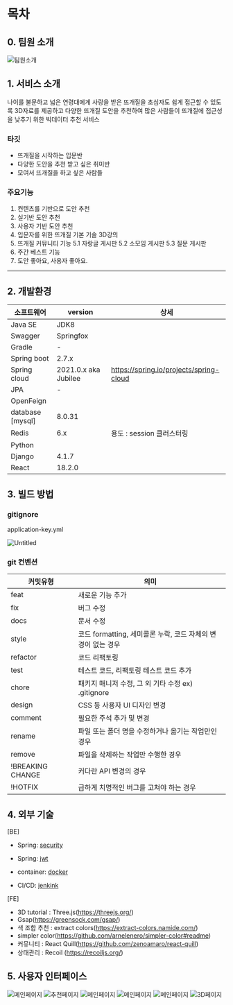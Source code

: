 
# 목차

## 0. 팀원 소개

![팀원소개](./exec/img/20230407_025916.png)

## 1. 서비스 소개



나이를 불문하고 넓은 연령대에게 사랑을 받은 뜨개질을 초심자도 쉽게 접근할 수 있도록 3D자료를 제공하고 다양한 뜨개질 도안을 추천하여 많은 사람들이 뜨개질에 접근성을 낮추기 위한 빅데이터 추천 서비스

### 타깃

- 뜨개질을 시작하는 입문반
- 다양한 도안을 추천 받고 싶은 취미반
- 모여서 뜨개질을 하고 싶은 사람들

### 주요기능

1. 컨텐츠를 기반으로 도안 추천
2. 실기반 도안 추천
3. 사용자 기반 도안 추천
4. 입문자를 위한 뜨개질 기본 기술 3D강의
5. 뜨개질 커뮤니티 기능
    5.1 자랑글 게시판
    5.2 소모임 게시판
    5.3 질문 게시판
6. 주간 베스트 기능
7. 도안 좋아요, 사용자 좋아요.

---

## 2. 개발환경

| 소프트웨어 | version | 상세 |
| --- | --- | --- |
| Java SE | JDK8 |  |
| Swagger | Springfox |  |
| Gradle | - |  |
| Spring boot | 2.7.x |  |
| Spring cloud | 2021.0.x aka Jubilee | https://spring.io/projects/spring-cloud |
| JPA | - |  |
| OpenFeign |  |  |
| database [mysql] | 8.0.31 |  |
| Redis | 6.x | 용도 : session 클러스터링 |
| Python |  |  |
| Django | 4.1.7 |  |
| React | 18.2.0 |  |

## 3. 빌드 방법


### gitignore

application-key.yml

![Untitled](./exec/img/20230407_022000.png)

### git 컨벤션

| 커밋유형 | 의미 |
| --- | --- |
| feat | 새로운 기능 추가 |
| fix | 버그 수정 |
| docs | 문서 수정 |
| style | 코드 formatting, 세미콜론 누락, 코드 자체의 변경이 없는 경우 |
| refactor | 코드 리팩토링 |
| test | 테스트 코드, 리팩토링 테스트 코드 추가 |
| chore | 패키지 매니저 수정, 그 외 기타 수정 ex) .gitignore |
| design | CSS 등 사용자 UI 디자인 변경 |
| comment | 필요한 주석 추가 및 변경 |
| rename | 파일 또는 폴더 명을 수정하거나 옮기는 작업만인 경우 |
| remove | 파일을 삭제하는 작업만 수행한 경우 |
| !BREAKING CHANGE | 커다란 API 변경의 경우 |
| !HOTFIX | 급하게 치명적인 버그를 고쳐야 하는 경우 |

## 4. 외부 기술
[BE]
- Spring: [security][securitylink]

[securitylink]: ./exec/tech/SPRING/Spring%20Security.md

- Spring: [jwt][jwtlink]

[jwtlink]: ./exec/tech/JWT/spring_jwt.md

- container: [docker][dockerlink]

[dockerlink]: ./exec/tech/Docker/docker.md

- CI/CD: [jenkink][jenkinslink]

[jenkinslink]: ./exec/tech/Jenkins/jenkins%2094b7ac670a1d47ae9201e58604d7ab1d.md

[FE]
- 3D tutorial : Three.js(https://threejs.org/)
- Gsap(https://greensock.com/gsap/)
- 색 조합 추천 : extract colors(https://extract-colors.namide.com/)
- simpler color(https://github.com/arnelenero/simpler-color#readme)
- 커뮤니티 : React Quill(https://github.com/zenoamaro/react-quill)
- 상태관리 : Recoil (https://recoiljs.org/)
## 5. 사용자 인터페이스

![메인페이지](./exec/img/main_001.png)
![추천페이지](./exec/img/main_002.png)
![메인페이지](./exec/img/main_003.png)
![메인페이지](./exec/img/main_004.png)
![메인페이지](./exec/img/main_005.png)
![3D페이지](./exec/img/main_006.png)
